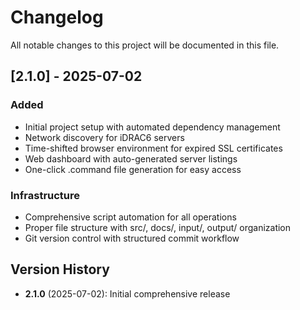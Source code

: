 # Changelog

All notable changes to this project will be documented in this file.

## [2.1.0] - 2025-07-02

### Added
- Initial project setup with automated dependency management
- Network discovery for iDRAC6 servers
- Time-shifted browser environment for expired SSL certificates
- Web dashboard with auto-generated server listings
- One-click .command file generation for easy access

### Infrastructure
- Comprehensive script automation for all operations
- Proper file structure with src/, docs/, input/, output/ organization
- Git version control with structured commit workflow

## Version History

- **2.1.0** (2025-07-02): Initial comprehensive release